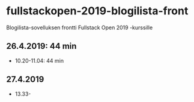 # fullstackopen-2019-blogilista-front
Blogilista-sovelluksen frontti Fullstack Open 2019 -kurssille

## 26.4.2019: 44 min
- 10.20-11.04: 44 min

## 27.4.2019
- 13.33-
